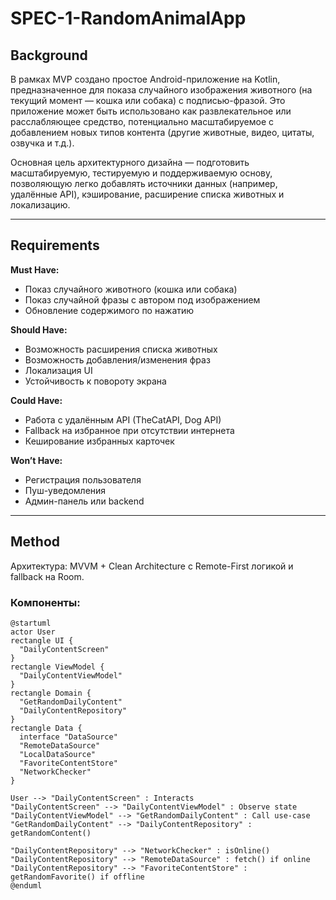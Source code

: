 # SPEC-1-RandomAnimalApp

## Background

В рамках MVP создано простое Android-приложение на Kotlin, предназначенное для показа случайного изображения животного (на текущий момент — кошка или собака) с подписью-фразой. Это приложение может быть использовано как развлекательное или расслабляющее средство, потенциально масштабируемое с добавлением новых типов контента (другие животные, видео, цитаты, озвучка и т.д.).

Основная цель архитектурного дизайна — подготовить масштабируемую, тестируемую и поддерживаемую основу, позволяющую легко добавлять источники данных (например, удалённые API), кэширование, расширение списка животных и локализацию.

---

## Requirements

**Must Have:**
- Показ случайного животного (кошка или собака)
- Показ случайной фразы с автором под изображением
- Обновление содержимого по нажатию

**Should Have:**
- Возможность расширения списка животных
- Возможность добавления/изменения фраз
- Локализация UI
- Устойчивость к повороту экрана

**Could Have:**
- Работа с удалённым API (TheCatAPI, Dog API)
- Fallback на избранное при отсутствии интернета
- Кеширование избранных карточек

**Won’t Have:**
- Регистрация пользователя
- Пуш-уведомления
- Админ-панель или backend

---



## Method

Архитектура: MVVM + Clean Architecture с Remote-First логикой и fallback на Room.

### Компоненты:

```plantuml
@startuml
actor User
rectangle UI {
  "DailyContentScreen"
}
rectangle ViewModel {
  "DailyContentViewModel"
}
rectangle Domain {
  "GetRandomDailyContent"
  "DailyContentRepository"
}
rectangle Data {
  interface "DataSource"
  "RemoteDataSource"
  "LocalDataSource"
  "FavoriteContentStore"
  "NetworkChecker"
}

User --> "DailyContentScreen" : Interacts
"DailyContentScreen" --> "DailyContentViewModel" : Observe state
"DailyContentViewModel" --> "GetRandomDailyContent" : Call use-case
"GetRandomDailyContent" --> "DailyContentRepository" : getRandomContent()

"DailyContentRepository" --> "NetworkChecker" : isOnline()
"DailyContentRepository" --> "RemoteDataSource" : fetch() if online
"DailyContentRepository" --> "FavoriteContentStore" : getRandomFavorite() if offline
@enduml